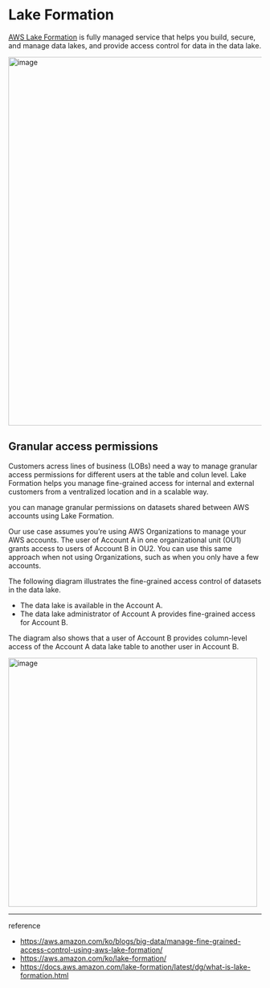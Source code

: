 # Lake Formation

[AWS Lake Formation](https://aws.amazon.com/lake-formation/) is fully managed service that helps you build, secure, and manage data lakes, and provide access control for data in the data lake.

<img width="733" alt="image" src="https://github.com/rlaisqls/TIL/assets/81006587/471181ea-62f5-4612-be25-57f0f1413eaf">


## Granular access permissions

Customers acress lines of business (LOBs) need a way to manage granular access permissions for different users at the table and colun level. Lake Formation helps you manage fine-grained access for internal and external customers from a ventralized location and in a scalable way.

you can manage granular permissions on datasets shared between AWS accounts using Lake Formation.

Our use case assumes you’re using AWS Organizations to manage your AWS accounts. The user of Account A in one organizational unit (OU1) grants access to users of Account B in OU2. You can use this same approach when not using Organizations, such as when you only have a few accounts.

The following diagram illustrates the fine-grained access control of datasets in the data lake. 

- The data lake is available in the Account A.
- The data lake administrator of Account A provides fine-grained access for Account B.
  
The diagram also shows that a user of Account B provides column-level access of the Account A data lake table to another user in Account B.

<img width="495" alt="image" src="https://github.com/rlaisqls/TIL/assets/81006587/33b6270b-4abb-467a-ba59-85c298ed217f">

---
reference
- https://aws.amazon.com/ko/blogs/big-data/manage-fine-grained-access-control-using-aws-lake-formation/
- https://aws.amazon.com/ko/lake-formation/
- https://docs.aws.amazon.com/lake-formation/latest/dg/what-is-lake-formation.html